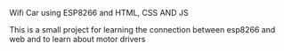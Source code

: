 Wifi Car using ESP8266 and HTML, CSS AND JS

This is a small project for learning the connection between esp8266 and web and to learn about motor drivers
